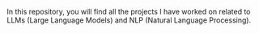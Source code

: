 In this repository, you will find all the projects I have worked on related to LLMs (Large Language Models) and NLP (Natural Language Processing).
